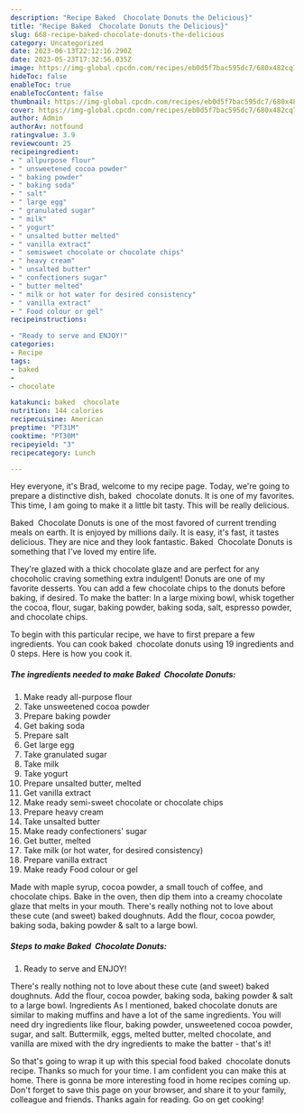 ```yaml
---
description: "Recipe Baked  Chocolate Donuts the Delicious}"
title: "Recipe Baked  Chocolate Donuts the Delicious}"
slug: 668-recipe-baked-chocolate-donuts-the-delicious
category: Uncategorized
date: 2023-06-13T22:12:16.290Z
date: 2023-05-23T17:32:56.035Z
image: https://img-global.cpcdn.com/recipes/eb0d5f7bac595dc7/680x482cq70/baked-chocolate-donuts-recipe-main-photo.jpg
hideToc: false
enableToc: true
enableTocContent: false
thumbnail: https://img-global.cpcdn.com/recipes/eb0d5f7bac595dc7/680x482cq70/baked-chocolate-donuts-recipe-main-photo.jpg
cover: https://img-global.cpcdn.com/recipes/eb0d5f7bac595dc7/680x482cq70/baked-chocolate-donuts-recipe-main-photo.jpg
author: Admin
authorAv: notfound
ratingvalue: 3.9
reviewcount: 25
recipeingredient:
- " allpurpose flour"
- " unsweetened cocoa powder"
- " baking powder"
- " baking soda"
- " salt"
- " large egg"
- " granulated sugar"
- " milk"
- " yogurt"
- " unsalted butter melted"
- " vanilla extract"
- " semisweet chocolate or chocolate chips"
- " heavy cream"
- " unsalted butter"
- " confectioners sugar"
- " butter melted"
- " milk or hot water for desired consistency"
- " vanilla extract"
- " Food colour or gel"
recipeinstructions:

- "Ready to serve and ENJOY!"
categories:
- Recipe
tags:
- baked
- 
- chocolate

katakunci: baked  chocolate 
nutrition: 144 calories
recipecuisine: American
preptime: "PT31M"
cooktime: "PT30M"
recipeyield: "3"
recipecategory: Lunch

---
```



Hey everyone, it's Brad, welcome to my recipe page. Today, we're going to prepare a distinctive dish, baked  chocolate donuts. It is one of my favorites. This time, I am going to make it a little bit tasty. This will be really delicious.

Baked  Chocolate Donuts is one of the most favored of current trending meals on earth. It is enjoyed by millions daily. It is easy, it's fast, it tastes delicious. They are nice and they look fantastic. Baked  Chocolate Donuts is something that I've loved my entire life.

They&#39;re glazed with a thick chocolate glaze and are perfect for any chocoholic craving something extra indulgent! Donuts are one of my favorite desserts. You can add a few chocolate chips to the donuts before baking, if desired. To make the batter: In a large mixing bowl, whisk together the cocoa, flour, sugar, baking powder, baking soda, salt, espresso powder, and chocolate chips.


To begin with this particular recipe, we have to first prepare a few ingredients. You can cook baked  chocolate donuts using 19 ingredients and 0 steps. Here is how you cook it.

<!--inarticleads1-->

##### The ingredients needed to make Baked  Chocolate Donuts:

1. Make ready  all-purpose flour
1. Take  unsweetened cocoa powder
1. Prepare  baking powder
1. Get  baking soda
1. Prepare  salt
1. Get  large egg
1. Take  granulated sugar
1. Take  milk
1. Take  yogurt
1. Prepare  unsalted butter, melted
1. Get  vanilla extract
1. Make ready  semi-sweet chocolate or chocolate chips
1. Prepare  heavy cream
1. Take  unsalted butter
1. Make ready  confectioners&#39; sugar
1. Get  butter, melted
1. Take  milk (or hot water, for desired consistency)
1. Prepare  vanilla extract
1. Make ready  Food colour or gel


Made with maple syrup, cocoa powder, a small touch of coffee, and chocolate chips. Bake in the oven, then dip them into a creamy chocolate glaze that melts in your mouth. There&#39;s really nothing not to love about these cute (and sweet) baked doughnuts. Add the flour, cocoa powder, baking soda, baking powder &amp; salt to a large bowl. 

<!--inarticleads2-->

##### Steps to make Baked  Chocolate Donuts:


1. Ready to serve and ENJOY!

There&#39;s really nothing not to love about these cute (and sweet) baked doughnuts. Add the flour, cocoa powder, baking soda, baking powder &amp; salt to a large bowl. Ingredients As I mentioned, baked chocolate donuts are similar to making muffins and have a lot of the same ingredients. You will need dry ingredients like flour, baking powder, unsweetened cocoa powder, sugar, and salt. Buttermilk, eggs, melted butter, melted chocolate, and vanilla are mixed with the dry ingredients to make the batter - that&#39;s it! 

So that's going to wrap it up with this special food baked  chocolate donuts recipe. Thanks so much for your time. I am confident you can make this at home. There is gonna be more interesting food in home recipes coming up. Don't forget to save this page on your browser, and share it to your family, colleague and friends. Thanks again for reading. Go on get cooking!
